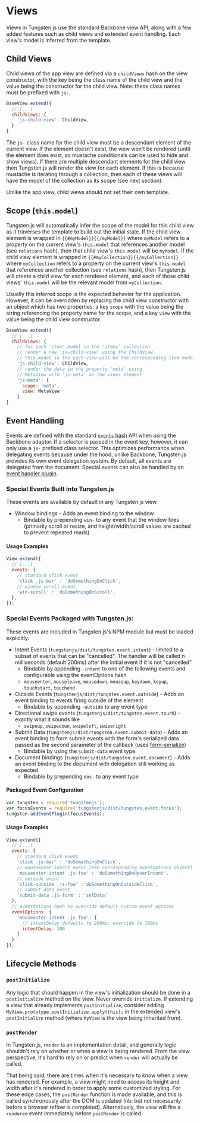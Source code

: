 # Views

Views in Tungsten.js use the standard Backbone view API, along with a few added features such as child views and extended event handling.  Each view's model is inferred from the template.

## Child Views

Child views of the app view are defined via a `childViews` hash on the view constructor, with the key being the class name of the child view and the value being the constructor for the child view.  Note: these class names must be prefixed with `js-`.

```javascript
BaseView.extend({
  // [...]
  childViews: {
    'js-child-view': ChildView,
  }
}
```

The `js-` class name for the child view must be a descendant element of the current view.  If the element doesn't exist, the view won't be rendered (until the element does exist, so mustache conditionals can be used to hide and show views).  If there are multiple descendant elements for the child view then Tungsten.js will render the view for each element.  If this is because mustache is iterating through a collection, then each of these views will have the model of the collection as its scope (see next section).

Unlike the app view, child views should not set their own template.

## Scope (`this.model`)

Tungsten.js will automatically infer the scope of the model for this child view as it traverses the template to build out the initial state.  If the child view element is wrapped in `{{#myModel}}{{/myModel}}` where `myModel` refers to a property on the current view's `this.model` that references another model (see `relations` hash), then that child view's `this.model` will be `myModel`.   If the child view element is wrapped in `{{#myCollection}}{{/myCollection}}` where `myCollection` refers to a property on the current view's `this.model` that references another collection (see `relations` hash), then Tungsten.js will create a child view for each rendered element, and each of those child views' `this.model` will be the relevant model from `myCollection`.

Usually this inferred scope is the expected behavior for the application.  However, it can be overridden by replacing the child view constructor with an object which has two properties: a key `scope` with the value being the string referencing the property name for the scope, and a key `view` with the value being the child view constructor.

```javascript
BaseView.extend({
  // [...]
  childViews: {
    // for each 'item' model in the 'items' collection
    // render a new 'js-child-view' using the ChildView
    // this.model in the each view will be the corresponding item model
    'js-child-view': ChildView,
    // render the data in the property 'meta' using
    // MetaView with 'js-meta' as the views element
    'js-meta': {
      scope: 'meta',
      view: MetaView
    }
}
```

## Event Handling

Events are defined with the standard [`events` hash][events-hash] API when using the Backbone adaptor.  If a selector is passed in the event key, however, it can only use a `js-` prefixed class selector.  This optimizes performance when delegating events because under the hood, unlike Backbone, Tungsten.js provides its own event delegation system.  By default, all events are delegated from the document.  Special events can also be handled by an [event handler plugin][tungsten-plugins].

[events-hash]: http://backbonejs.org/#View-events
[tungsten-plugins]: https://github.com/wayfair/tungstenjs/tree/master/plugins/

### Special Events Built into Tungsten.js
These events are available by default in any Tungsten.js view.

* Window bindings - Adds an event binding to the window
    * Bindable by prepending `win-` to any event that the window fires (primarily scroll or resize, and height/width/scroll values are cached to prevent repeated reads)

#### Usage Examples

```javascript
View.extend({
  // [...]
  events: {
    // standard click event
    'click .js-bar' : 'doSomethingOnClick',
    // window scroll event
    'win-scroll' : 'doSomethingOnScroll',
  },
});
```

### Special Events Packaged with Tungsten.js:

These events are included in Tungsten.js's NPM module but must be loaded
explicitly.

* Intent Events (`tungstenjs/dist/tungsten.event.intent`) - limited to a subset of events that can be "cancelled". The handler will be called n milliseconds (default 200ms) after the initial event if it is not "cancelled"
    * Bindable by appending `-intent` to one of the following events and configurable using the eventOptions hash
    * `mouseenter`, `mouseleave`, `mousedown`, `mouseup`, `keydown`, `keyup`, `touchstart`, `touchend`
* Outside Events (`tungstenjs/dist/tungsten.event.outside`) - Adds an event binding to events firing outside of the element
    * Bindable by appending `-outside` to any event type
* Directional swipe events (`tungstenjs/dist/tungsten.event.touch`) - exactly what it sounds like
    * `swipeup`, `swipedown`, `swipeleft`, `swiperight`
* Submit Data (`tungstenjs/dist/tungsten.event.submit-data`) - Adds an event binding to form submit events with the form's serialized data passed as the second parameter of the callback (uses [form-serialize](https://github.com/defunctzombie/form-serialize))
    * Bindable by using the `submit-data` event type
* Document bindings (`tungstenjs/dist/tungsten.event.document`) - Adds an event binding to the document with delegation still working as expected
    * Bindable by prepending `doc-` to any event type

#### Packaged Event Configuration

```js
var tungsten = require('tungstenjs');
var focusEvents = require('tungstenjs/dist/tungsten.event.focus');
tungsten.addEventPlugin(focusEvents);
```

#### Usage Examples

```javascript
View.extend({
  // [...]
  events: {
    // standard click event
    'click .js-bar' : 'doSomethingOnClick',
    // mouseenter-intent event (see corresponding eventOptions object)
    'mouseenter-intent .js-foo' : 'doSomethingOnHoverIntent',
    // outside event
    'click-outside .js-foo' :'doSomethingOnOutsideClick',
    // submit data event
    'submit-data .js-form' : 'setData'
  },
  // eventOptions hash to override default custom event options
  eventOptions: {
    'mouseenter-intent .js-foo': {
      // intentDelay defaults to 200ms; override to 100ms
      intentDelay: 100
    }
  }
});
```

## Lifecycle Methods

### `postInitialize`

Any logic that should happen in the view's initialization should be done in a `postInitialize` method on the view.  Never override `initialize`.  If extending a view that already implements `postInitialize`, consider adding `MyView.prototype.postInitialize.apply(this);` in the extended view's `postInitialize` method (where `MyView` is the view being inherited from).

### `postRender`

In Tungsten.js, `render` is an implementation detail, and generally logic shouldn't rely on whether or when a view is being rendered.  From the view perspective, it's hard to rely on or predict when `render` will actually be called.

That being said, there are times when it's necessary to know when a view has rendered.  For example, a view might need to access its height and width after it's rendered in order to apply some customized styling.  For these edge cases, the `postRender` function is made available, and this is called synchronously after the DOM is updated (nb: but not necessarily before a browser reflow is completed).  Alternatively, the view will fire a `rendered` event immediately before `postRender` is called.
